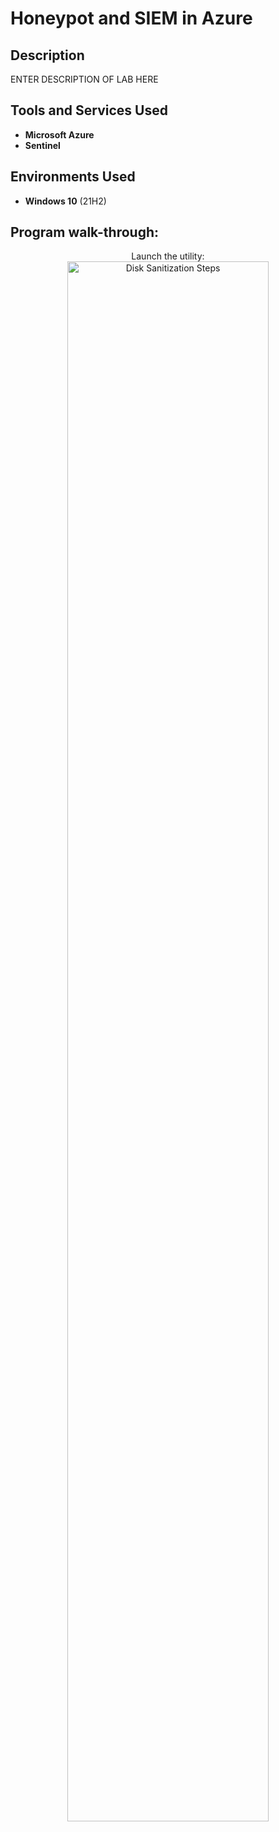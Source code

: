 <h1>Honeypot and SIEM in Azure</h1>


<h2>Description</h2>
ENTER DESCRIPTION OF LAB HERE
<br />


<h2>Tools and Services Used</h2>

- <b>Microsoft Azure</b> 
- <b>Sentinel</b>

<h2>Environments Used </h2>

- <b>Windows 10</b> (21H2)

<h2>Program walk-through:</h2>

<p align="center">
Launch the utility: <br/>
<img src="https://i.imgur.com/62TgaWL.png" height="80%" width="80%" alt="Disk Sanitization Steps"/>
<br />


<!--
 ```diff
- text in red
+ text in green
! text in orange
# text in gray
@@ text in purple (and bold)@@
```
--!>
